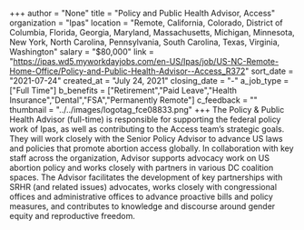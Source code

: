 +++
author = "None"
title = "Policy and Public Health Advisor, Access"
organization = "Ipas"
location = "Remote, California, Colorado, District of Columbia, Florida, Georgia, Maryland, Massachusetts, Michigan, Minnesota, New York, North Carolina, Pennsylvania, South Carolina, Texas, Virginia, Washington"
salary = "$80,000"
link = "https://ipas.wd5.myworkdayjobs.com/en-US/Ipas/job/US-NC-Remote-Home-Office/Policy-and-Public-Health-Advisor--Access_R372"
sort_date = "2021-07-24"
created_at = "July 24, 2021"
closing_date = "-"
a_job_type = ["Full Time"]
b_benefits = ["Retirement","Paid Leave","Health Insurance","Dental","FSA","Permanently Remote"]
c_feedback = ""
thumbnail = "../../images/logotag_fce08833.png"
+++
The Policy & Public Health Advisor (full-time) is responsible for supporting the federal policy work of Ipas, as well as contributing to the Access team’s strategic goals. They will work closely with the Senior Policy Advisor to advance US laws and policies that promote abortion access globally. In collaboration with key staff across the organization, Advisor supports advocacy work on US abortion policy and works closely with partners in various DC coalition spaces. The Advisor facilitates the development of key partnerships with SRHR (and related issues) advocates, works closely with congressional offices and administrative offices to advance proactive bills and policy measures, and contributes to knowledge and discourse around gender equity and reproductive freedom.